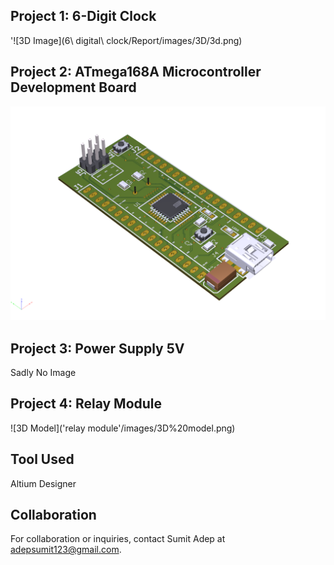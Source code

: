 ## Project 1: 6-Digit Clock
'![3D Image](6\ digital\ clock/Report/images/3D/3d.png)

## Project 2: ATmega168A Microcontroller Development Board
![Atmega168 3D Image](atmega168a/image/atmega168_3Dimage.png)

## Project 3: Power Supply 5V
Sadly No Image

## Project 4: Relay Module
![3D Model]('relay module'/images/3D%20model.png)


## Tool Used
Altium Designer

## Collaboration

For collaboration or inquiries, contact Sumit Adep at adepsumit123@gmail.com.

